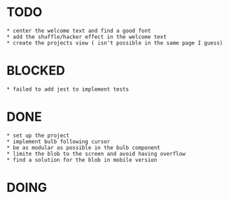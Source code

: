 # TODO
    * center the welcome text and find a good font
    * add the shuffle/hacker effect in the welcome text
    * create the projects view ( isn't possible in the same page I guess)
# BLOCKED
    * failed to add jest to implement tests
# DONE
    * set up the project
    * implement bulb following cursor
    * be as modular as possible in the bulb component  
    * limite the blob to the screen and avoid having overflow
    * find a solution for the blob in mobile version

# DOING
    